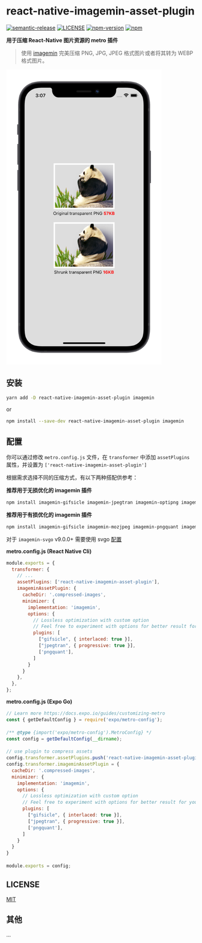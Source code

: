 # react-native-imagemin-asset-plugin

[![semantic-release](https://img.shields.io/badge/%20%20%F0%9F%93%A6%F0%9F%9A%80-semantic--release-e10079.svg)](https://github.com/semantic-release/semantic-release)
[![LICENSE](https://img.shields.io/badge/license-MIT-blue)](./LICENSE)
[![npm-version](https://img.shields.io/npm/v/react-native-imagemin-asset-plugin)](https://www.npmjs.com/package/react-native-imagemin-asset-plugin)
[![npm](https://img.shields.io/npm/dm/react-native-imagemin-asset-plugin.svg)](https://www.npmjs.com/package/react-native-imagemin-asset-plugin)

**用于压缩 React-Native 图片资源的 metro 插件**

> 使用 [imagemin](https://github.com/imagemin/imagemin) 完美压缩 PNG, JPG, JPEG 格式图片或者将其转为 WEBP 格式图片。

<img width="414px" src="./example.png?raw=true" alt="example" />

## 安装

```sh
yarn add -D react-native-imagemin-asset-plugin imagemin
```

or

```sh
npm install --save-dev react-native-imagemin-asset-plugin imagemin
```

## 配置

你可以通过修改 `metro.config.js` 文件，在 `transformer` 中添加 `assetPlugins` 属性，并设置为 `['react-native-imagemin-asset-plugin']`

根据需求选择不同的压缩方式，有以下两种搭配供参考：

**推荐用于无损优化的 imagemin 插件**

```sh
npm install imagemin-gifsicle imagemin-jpegtran imagemin-optipng imagemin-svgo --save-dev
```

**推荐用于有损优化的 imagemin 插件**

```sh
npm install imagemin-gifsicle imagemin-mozjpeg imagemin-pngquant imagemin-svgo --save-dev
```

对于 `imagemin-svgo` v9.0.0+ 需要使用 svgo [配置](https://github.com/svg/svgo#configuration)


**metro.config.js (React Native Cli)**

```js
module.exports = {
  transformer: {
    // ...
    assetPlugins: ['react-native-imagemin-asset-plugin'],
    imageminAssetPlugin: {
      cacheDir: '.compressed-images',
      minimizer: {
        implementation: 'imagemin',
        options: {
          // Lossless optimization with custom option
          // Feel free to experiment with options for better result for you
          plugins: [
            ["gifsicle", { interlaced: true }],
            ["jpegtran", { progressive: true }],
            ['pngquant'],
          ]
        }
      }
    },
  },
};
```
**metro.config.js (Expo Go)**

```js
// Learn more https://docs.expo.io/guides/customizing-metro
const { getDefaultConfig } = require('expo/metro-config');

/** @type {import('expo/metro-config').MetroConfig} */
const config = getDefaultConfig(__dirname);

// use plugin to compress assets
config.transformer.assetPlugins.push('react-native-imagemin-asset-plugin');
config.transformer.imageminAssetPlugin = {
  cacheDir: '.compressed-images',
  minimizer: {
    implementation: 'imagemin',
    options: {
      // Lossless optimization with custom option
      // Feel free to experiment with options for better result for you
      plugins: [
        ["gifsicle", { interlaced: true }],
        ["jpegtran", { progressive: true }],
        ['pngquant'],
      ]
    }
  }
}

module.exports = config;
```

## LICENSE

[MIT](./LICENSE)

## 其他 

...
